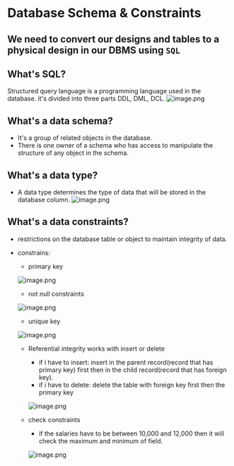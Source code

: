 # Database Schema & Constraints

## We need to convert our designs and tables to a physical design in our DBMS using `SQL`

## What's SQL?
Structured query language is a programming language used in the database. it's divided into three parts DDL, DML, DCL.
![image.png](https://itg.singhinder.com?url=https://gist.githubusercontent.com/Reemaa828/b3e73d967b0fbaac24d78a8036d98dfe/raw/image.png)


## What's a data schema?
- It's a group of related objects in the database.
- There is one owner of a schema who has access to manipulate the structure of any object in the schema. 

## What's a data type?
- A data type determines the type of data that will be stored in the database column.
![image.png](https://itg.singhinder.com?url=https://gist.githubusercontent.com/Reemaa828/f95c0ebed5f35ca43b6ab298ec87c5e1/raw/image.png)

## What's a data constraints?
- restrictions on the database table or object to maintain integrity of data.
- constrains:
     - primary key
       
     ![image.png](https://itg.singhinder.com?url=https://gist.githubusercontent.com/Reemaa828/10726d667552ca09ceda24b9cbee2dee/raw/image.png)

     - not null constraints
       
     ![image.png](https://itg.singhinder.com?url=https://gist.githubusercontent.com/Reemaa828/280182eab5450d4e63224c63f5500bb1/raw/image.png)


    -  unique key
      
     ![image.png](https://itg.singhinder.com?url=https://gist.githubusercontent.com/Reemaa828/c97f9777a8ec3f94da46eebcaf17bd36/raw/image.png)

     - Referential integrity works with insert or delete
         - if i have to insert: insert in the parent record(record that has primary key) first then in the child record(record that has foreign key).
         - if i have to delete: delete the table with foreign key first then the primary key
           
        ![image.png](https://itg.singhinder.com?url=https://gist.githubusercontent.com/Reemaa828/aa157fd75cdea15b21013dd3a892aebe/raw/image.png)

    - check constraints 
         - if the salaries have to be between 10,000 and 12,000 then it will check the maximum and minimum of field.
           
        ![image.png](https://itg.singhinder.com?url=https://gist.githubusercontent.com/Reemaa828/159b7691c86ea38f1451879e0262a0bd/raw/image.png)

     
